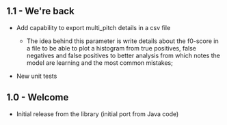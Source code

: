 
## 1.1 - We're back

* Add capability to export multi_pitch details in a csv file
  * The idea behind this parameter is write details about the f0-score in a file to be able to plot a histogram from true positives, false negatives and false positives to better analysis from which notes the model are learning and the most common mistakes;

* New unit tests

## 1.0 - Welcome

* Initial release from the library (initial port from Java code)
